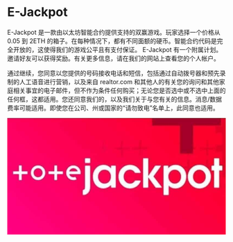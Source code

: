 # E-Jackpot

E-Jackpot 是一款由以太坊智能合约提供支持的双赢游戏。玩家选择一个价格从 0.05 到 2ETH 的箱子。在每种情况下，都有不同面额的硬币。智能合约代码是完全开放的，这使得我们的游戏公平且有支付保证。 E-Jackpot 有一个附属计划。邀请好友可以获得奖励。有关更多信息，请在我们的网站上查看您的个人帐户。

通过继续，您同意以您提供的号码接收电话和短信，包括通过自动拨号器和预先录制的人工语音进行营销，以及来自 realtor.com 和其他人的有关您的询问和其他家庭相关事宜的电子邮件，但不作为条件任何购买；无论您是否选中或不选中上面的任何框，这都适用。您还同意我们的，以及我们关于与您有关的信息。消息/数据费率可能适用。即使您在公司、州或国家的“请勿致电”名单上，此同意也适用。

![Tote-Jackpot-Bet](Tote-Jackpot-Bet.jpg)
